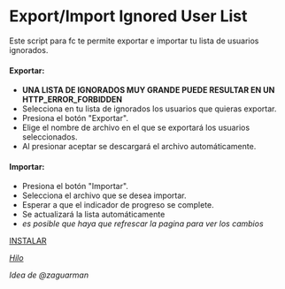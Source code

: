 # Export/Import Ignored User List

Este script para fc te permite exportar e importar tu lista de usuarios ignorados.

#### Exportar:
  - **UNA LISTA DE IGNORADOS MUY GRANDE PUEDE RESULTAR EN UN HTTP_ERROR_FORBIDDEN**
  - Selecciona en tu lista de ignorados los usuarios que quieras exportar.
  - Presiona el botón "Exportar".
  - Elige el nombre de archivo en el que se exportará los usuarios seleccionados.
  - Al presionar aceptar se descargará el archivo automáticamente.

#### Importar:
  - Presiona el botón "Importar".
  - Selecciona el archivo que se desea importar.
  - Esperar a que el indicador de progreso se complete.
  - Se actualizará la lista automáticamente
  - *es posible que haya que refrescar la pagina para ver los cambios*


[INSTALAR](https://github.com/Pytness/fc-script/raw/master/src/exportIgnoredUserList/index.user.js)

*[Hilo](https://www.forocoches.com/foro/showthread.php?t=6794769)*

*Idea de @zaguarman*
